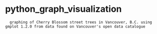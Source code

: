 # python_graph_visualization
      graphing of Cherry Blossom street trees in Vancouver, B.C. using gmplot 1.2.0 from data found on Vancouver's open data catalogue 
      
